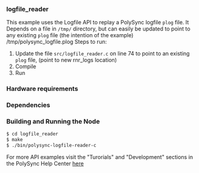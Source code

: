 ### logfile_reader
This example uses the Logfile API to replay a PolySync logfile `plog` file.
It Depends on a file in `/tmp/` directory, but can easily be updated to point to any existing `plog` file (the intention of the example)
   /tmp/polysync_logfile.plog
Steps to run: 
   1. Update the file `src/logfile_reader.c` on line 74 to point to an existing `plog` file, (point to new rnr_logs location)
   2. Compile
   3. Run


### Hardware requirements

### Dependencies

### Building and Running the Node
```bash
$ cd logfile_reader
$ make
$ ./bin/polysync-logfile-reader-c 
```

For more API examples visit the "Turorials" and "Development" sections in the PolySync Help Center [here](https://help.polysync.io/articles/)
